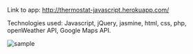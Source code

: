 Link to app: http://thermostat-javascript.herokuapp.com/

Technologies used:
Javascript, jQuery, jasmine, html, css, php, openWeather API, Google Maps API.

![sample](./images/sample.png)
